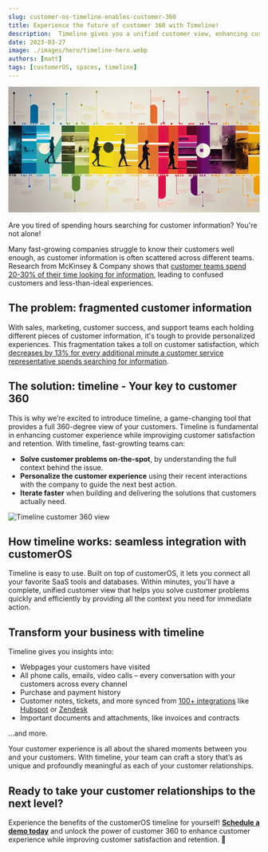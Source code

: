 ```yaml
---
slug: customer-os-timeline-enables-customer-360
title: Experience the future of customer 360 with Timeline!
description:  Timeline gives you a unified customer view, enhancing customer experience while boosting customer satisfaction and retention. Schedule a demo today!
date: 2023-03-27
image: ./images/hero/timeline-hero.webp
authors: [matt]
tags: [customerOS, spaces, timeline]
---
```


![Experience customer 360 with Timeline!](images/hero/timeline-hero.webp)

Are you tired of spending hours searching for customer information? You're not alone!

Many fast-growing companies struggle to know their customers well enough, as customer information is often scattered across different teams. Research from McKinsey & Company shows that [customer teams spend 20-30% of their time looking for information][mckinsey], leading to confused customers and less-than-ideal experiences.

<!--truncate-->

## The problem: fragmented customer information

With sales, marketing, customer success, and support teams each holding different pieces of customer information, it's tough to provide personalized experiences. This fragmentation takes a toll on customer satisfaction, which [decreases by 13% for every additional minute a customer service representative spends searching for information][hbr].

## The solution:  timeline - Your key to customer 360

This is why we’re excited to introduce timeline, a game-changing tool that provides a full 360-degree view of your customers.  Timeline is fundamental in enhancing customer experience while improviging customer satisfaction and retention.  With timeline, fast-growting teams can:

- **Solve customer problems on-the-spot**, by understanding the full context behind the issue.
- **Personalize the customer experience** using their recent interactions with the company to guide the next best action.
- **Iterate faster** when building and delivering the solutions that customers actually need.

![Timeline customer 360 view](images/Timeline-only.gif)

## How timeline works: seamless integration with customerOS

Timeline is easy to use.  Built on top of customerOS, it lets you connect all your favorite SaaS tools and databases.  Within minutes, you’ll have a complete, unified customer view  that helps you solve customer problems quickly and efficiently by providing all the context you need for immediate action.

## Transform your business with timeline

Timeline gives you insights into:

- Webpages your customers have visited
- All phone calls, emails, video calls – every conversation with your customers across every channel
- Purchase and payment history
- Customer notes, tickets, and more synced from [100+ integrations][catalog] like [Hubspot][hubspot] or [Zendesk][zendesk]
- Important documents and attachments, like invoices and contracts

…and more.  

Your customer experience is all about the shared moments between you and your customers.  With timeline, your team can craft a story that’s as unique and profoundly meaningful as each of your customer relationships.  

## Ready to take your customer relationships to the next level?

Experience the benefits of the customerOS timeline for yourself!  [**Schedule a demo today**][demo] and unlock the power of customer 360 to enhance customer experience while improving customer satisfaction and retention. 🚀

<!---References--->

[catalog]: /guides/integration-catalog/
[demo]: /
[hbr]: https://hbr.org/2007/02/understanding-customer-experience
[hubspot]: /blog/hubspot-integration-customer-os/
[mckinsey]: https://www.mckinsey.com/capabilities/people-and-organizational-performance/our-insights/if-were-all-so-busy-why-isnt-anything-getting-done
[zendesk]: /blog/customer-os-zendesk-integration/
